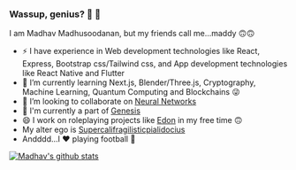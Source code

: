 ### Wassup, genius? 👀 👋 

<!--
**madhav-madhusoodanan/madhav-madhusoodanan** is a ✨ _special_ ✨ repository because its `README.md` (this file) appears on your GitHub profile.

Here are some ideas to get you started:

- 🔭 I’m currently working on ...
- 🌱 I’m currently learning ...
- 👯 I’m looking to collaborate on ...
- 🤔 I’m looking for help with ...
- 💬 Ask me about Life 
- 📫 How to reach me: ...
- 😄 Pronouns: ...
- ⚡ Fun fact: ...
- 🔭 I’m working on [Chillax](https://github.com/madhav-madhusoodanan/Chillax)
-->
I am Madhav Madhusoodanan, but my friends call me...maddy 🙃🙃
- ⚡ I have experience in Web development technologies like React, Express, Bootstrap css/Tailwind css, and App development technologies like React Native and Flutter
- 🌱 I’m currently learning Next.js, Blender/Three.js, Cryptography, Machine Learning, Quantum Computing and Blockchains 😜
- 👯 I’m looking to collaborate on [Neural Networks](https://github.com/madhav-madhusoodanan/neural-networks)
- 🌟 I'm currently a part of [Genesis](https://github.com/decentralised-everything)
- 😄 I work on roleplaying projects like [Edon](https://github.com/madhav-madhusoodanan/edon) in my free time 🙃
- My alter ego is [Supercalifragilisticpialidocius](https://github.com/Supercalifragilisticpialidocius)
- Andddd...I ❤️ playing football 🌟

[![Madhav's github stats](https://github-readme-stats.vercel.app/api?username=madhav-madhusoodanan&show_icons=true)](https://github.com/anuraghazra/github-readme-stats)
